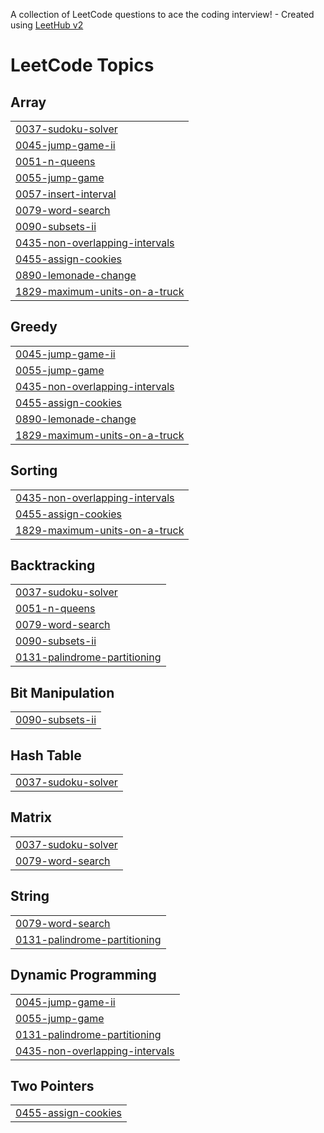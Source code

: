 A collection of LeetCode questions to ace the coding interview! - Created using [LeetHub v2](https://github.com/arunbhardwaj/LeetHub-2.0)
<!---LeetCode Topics Start-->
# LeetCode Topics
## Array
|  |
| ------- |
| [0037-sudoku-solver](https://github.com/rush181200/dsa_java_leetcode/tree/master/0037-sudoku-solver) |
| [0045-jump-game-ii](https://github.com/rush181200/dsa_java_leetcode/tree/master/0045-jump-game-ii) |
| [0051-n-queens](https://github.com/rush181200/dsa_java_leetcode/tree/master/0051-n-queens) |
| [0055-jump-game](https://github.com/rush181200/dsa_java_leetcode/tree/master/0055-jump-game) |
| [0057-insert-interval](https://github.com/rush181200/dsa_java_leetcode/tree/master/0057-insert-interval) |
| [0079-word-search](https://github.com/rush181200/dsa_java_leetcode/tree/master/0079-word-search) |
| [0090-subsets-ii](https://github.com/rush181200/dsa_java_leetcode/tree/master/0090-subsets-ii) |
| [0435-non-overlapping-intervals](https://github.com/rush181200/dsa_java_leetcode/tree/master/0435-non-overlapping-intervals) |
| [0455-assign-cookies](https://github.com/rush181200/dsa_java_leetcode/tree/master/0455-assign-cookies) |
| [0890-lemonade-change](https://github.com/rush181200/dsa_java_leetcode/tree/master/0890-lemonade-change) |
| [1829-maximum-units-on-a-truck](https://github.com/rush181200/dsa_java_leetcode/tree/master/1829-maximum-units-on-a-truck) |
## Greedy
|  |
| ------- |
| [0045-jump-game-ii](https://github.com/rush181200/dsa_java_leetcode/tree/master/0045-jump-game-ii) |
| [0055-jump-game](https://github.com/rush181200/dsa_java_leetcode/tree/master/0055-jump-game) |
| [0435-non-overlapping-intervals](https://github.com/rush181200/dsa_java_leetcode/tree/master/0435-non-overlapping-intervals) |
| [0455-assign-cookies](https://github.com/rush181200/dsa_java_leetcode/tree/master/0455-assign-cookies) |
| [0890-lemonade-change](https://github.com/rush181200/dsa_java_leetcode/tree/master/0890-lemonade-change) |
| [1829-maximum-units-on-a-truck](https://github.com/rush181200/dsa_java_leetcode/tree/master/1829-maximum-units-on-a-truck) |
## Sorting
|  |
| ------- |
| [0435-non-overlapping-intervals](https://github.com/rush181200/dsa_java_leetcode/tree/master/0435-non-overlapping-intervals) |
| [0455-assign-cookies](https://github.com/rush181200/dsa_java_leetcode/tree/master/0455-assign-cookies) |
| [1829-maximum-units-on-a-truck](https://github.com/rush181200/dsa_java_leetcode/tree/master/1829-maximum-units-on-a-truck) |
## Backtracking
|  |
| ------- |
| [0037-sudoku-solver](https://github.com/rush181200/dsa_java_leetcode/tree/master/0037-sudoku-solver) |
| [0051-n-queens](https://github.com/rush181200/dsa_java_leetcode/tree/master/0051-n-queens) |
| [0079-word-search](https://github.com/rush181200/dsa_java_leetcode/tree/master/0079-word-search) |
| [0090-subsets-ii](https://github.com/rush181200/dsa_java_leetcode/tree/master/0090-subsets-ii) |
| [0131-palindrome-partitioning](https://github.com/rush181200/dsa_java_leetcode/tree/master/0131-palindrome-partitioning) |
## Bit Manipulation
|  |
| ------- |
| [0090-subsets-ii](https://github.com/rush181200/dsa_java_leetcode/tree/master/0090-subsets-ii) |
## Hash Table
|  |
| ------- |
| [0037-sudoku-solver](https://github.com/rush181200/dsa_java_leetcode/tree/master/0037-sudoku-solver) |
## Matrix
|  |
| ------- |
| [0037-sudoku-solver](https://github.com/rush181200/dsa_java_leetcode/tree/master/0037-sudoku-solver) |
| [0079-word-search](https://github.com/rush181200/dsa_java_leetcode/tree/master/0079-word-search) |
## String
|  |
| ------- |
| [0079-word-search](https://github.com/rush181200/dsa_java_leetcode/tree/master/0079-word-search) |
| [0131-palindrome-partitioning](https://github.com/rush181200/dsa_java_leetcode/tree/master/0131-palindrome-partitioning) |
## Dynamic Programming
|  |
| ------- |
| [0045-jump-game-ii](https://github.com/rush181200/dsa_java_leetcode/tree/master/0045-jump-game-ii) |
| [0055-jump-game](https://github.com/rush181200/dsa_java_leetcode/tree/master/0055-jump-game) |
| [0131-palindrome-partitioning](https://github.com/rush181200/dsa_java_leetcode/tree/master/0131-palindrome-partitioning) |
| [0435-non-overlapping-intervals](https://github.com/rush181200/dsa_java_leetcode/tree/master/0435-non-overlapping-intervals) |
## Two Pointers
|  |
| ------- |
| [0455-assign-cookies](https://github.com/rush181200/dsa_java_leetcode/tree/master/0455-assign-cookies) |
<!---LeetCode Topics End-->